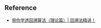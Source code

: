 


## Reference
* [带你学透回溯算法（理论篇）| 回溯法精讲！](https://www.bilibili.com/video/BV1cy4y167mM/?spm_id_from=333.337.search-card.all.click&vd_source=bd5e1cdd20d83feef8e77a781b33f083)